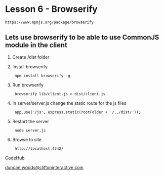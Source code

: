 Lesson 6 - Browserify
=====================

    https://www.npmjs.org/package/browserify


Lets use browserify to be able to use CommonJS module in the client
-------------------------------------------------------------------

1. Create /dist folder

2. Install browserify

        npm install browserify -g

2. Run browserify

        browserify lib/client.js > dist/client.js

3. In server/server.js change the static route for the js files

        app.use('/js', express.static(rootFolder + '/../dist/'));

4. Restart the server

        node server.js

5. Browse to site

        http://localhost:4242/


[CodeHub](http://www.codehub.org.uk/)

<duncan.woods@cliftoninteractive.com>